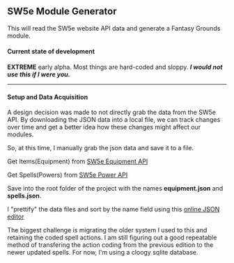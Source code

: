 ## SW5e Module Generator

This will read the SW5e website API data and generate a Fantasy Grounds module.

#### Current state of development

__EXTREME__  early alpha.  Most things are hard-coded and sloppy.  *__I would not use this if I were you.__*

----
#### Setup and Data Acquisition 

A design decision was made to not directly grab the data from the SW5e API.  By downloading the JSON data into a local file, we can track changes over time and get a better idea how these changes might affect our modules.

So, at this time, I manually grab the json data and save it to a file.

Get Items(Equipment) from [SW5e Equipment API](https://sw5eapi.azurewebsites.net/api/equipment)

Get Spells(Powers) from [SW5e Power API](https://sw5eapi.azurewebsites.net/api/power)

Save into the root folder of the project with the names **equipment.json** and **spells.json**.

I "prettify" the data files and sort by the name field using this [online JSON editor](http://jsoneditoronline.org/)

The biggest challenge is migrating the older system I used to this and retaining the coded spell actions.  I am still figuring out a good repeatable method of transfering the action coding from the previous edition to the newer updated spells.  For now, I'm using a cloogy sqlite database.
